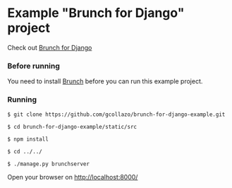 # Example "Brunch for Django" project

Check out [Brunch for Django](https://github.com/gcollazo/brunch-for-django)

### Before running
You need to install [Brunch](http://brunch.io) before you can run this example project.

### Running

```
$ git clone https://github.com/gcollazo/brunch-for-django-example.git
```

```
$ cd brunch-for-django-example/static/src
```

```
$ npm install
```

```
$ cd ../../
```

```
$ ./manage.py brunchserver
```

Open your browser on [http://localhost:8000/](http://localhost:8000/)
